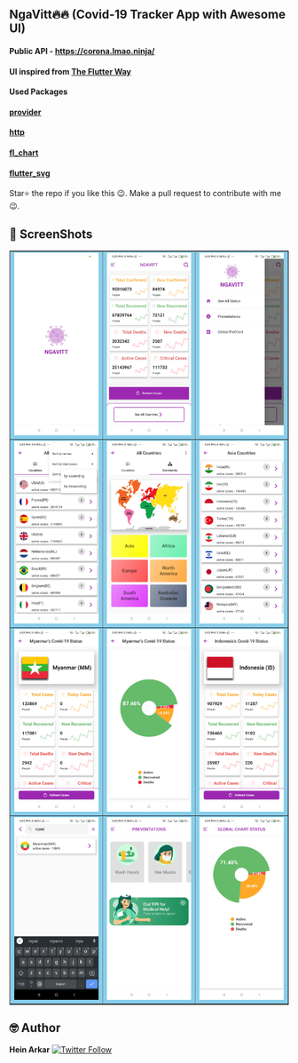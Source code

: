 ## NgaVitt🔥🔥 (Covid-19 Tracker App with Awesome UI)

#### Public API - https://corona.lmao.ninja/
#### UI inspired from [The Flutter Way](https://youtu.be/axWBN1aotQk)

#### Used Packages
#### [provider](https://pub.dev/packages/provider)
#### [http](https://pub.dev/packages/http)
#### [fl_chart](https://pub.dev/packages/fl_chart)
#### [flutter_svg](https://pub.dev/packages/flutter_svg)

Star⭐ the repo if you like this 😉.
Make a pull request to contribute with me 😉.

## 📸 ScreenShots
<table border="none" bgcolor="skyblue">
		<tr>
			<td>
				<img src="screenshots/splash_screen.jpg" alt="splash screen">
			</td>
			<td>
				<img src="screenshots/global_status.jpg" alt="global status board">
			</td>
			<td>
				<img src="screenshots/sidebarmenu.jpg" alt="sidebar menu">
			</td>
		</tr>
		<tr>
			<td>
				<img src="screenshots/sorting.jpg" alt="">
			</td>
			<td>
				<img src="screenshots/continents.jpg" alt="">
			</td>
			<td>
				<img src="screenshots/continets_countries.jpg" alt="">
			</td>
		</tr>
		<tr>
			<td>
				<img src="screenshots/country.jpg" alt="">
			</td>
			<td>
				<img src="screenshots/country_piechart.jpg" alt="">
			</td>
			<td>
				<img src="screenshots/country2.jpg" alt="">
			</td>
		</tr>
		<tr>
			<td>
				<img src="screenshots/searching.jpg" alt="">
			</td>
			<td>
				<img src="screenshots/preventationi.jpg" alt="">
			</td>
			<td>
				<img src="screenshots/global_pie_chart_status.jpg" alt="">
			</td>
		</tr>
</table>


## 🤓 Author
**Hein Arkar** [![Twitter Follow](https://img.shields.io/twitter/follow/HeinArkar8.svg?style=social)](https://twitter.com/HeinArkar8)
